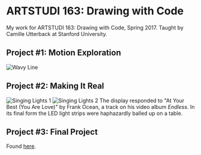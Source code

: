 # ARTSTUDI 163: Drawing with Code
My work for ARTSTUDI 163: Drawing with Code, Spring 2017. Taught by Camille Utterback at Stanford University.

## Project #1: Motion Exploration
![Wavy Line](https://github.com/mog96/drawing-with-code/blob/master/07%20Project%20%231%20-%20Motion%20Exploration/wavy_line_motion_exploration/wavy_line_motion_exploration.gif)

## Project #2: Making It Real
![Singing Lights 1](https://github.com/mog96/drawing-with-code/blob/master/10%20Project%20%232%20-%20Making%20It%20Real/demonstration-1.JPG)
![Singing Lights 2](https://github.com/mog96/drawing-with-code/blob/master/10%20Project%20%232%20-%20Making%20It%20Real/demonstration-2.JPG)
The display responded to "At Your Best (You Are Love)" by Frank Ocean, a track on his video album *Endless*. In its final form the LED light strips were haphazardly balled up on a table.

## Project #3: Final Project
Found [here](https://github.com/mog96/peace-wall).
